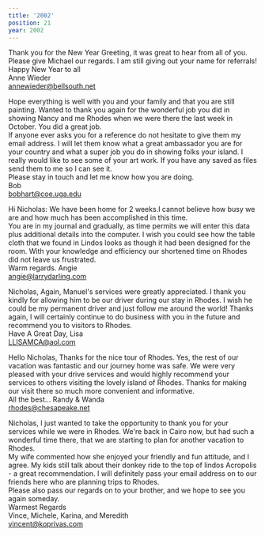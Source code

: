 ```yaml
---
title: '2002'
position: 21
year: 2002
---
```


Thank you for the New Year Greeting, it was great to hear from all of you. Please give Michael our regards. I am still giving out your name for referrals!<br>
Happy New Year to all<br>
Anne Wieder<br>
annewieder@bellsouth.net

Hope everything is well with you and your family and that you are still painting. Wanted to thank you again for the wonderful job you did in showing Nancy and me Rhodes when we were there the last week in October. You did a great job.<br>
If anyone ever asks you for a reference do not hesitate to give them my email address. I will let them know what a great ambassador you are for your country and what a super job you do in showing folks your island. I really would like to see some of your art work. If you have any saved as files send them to me so I can see it.<br>
Please stay in touch and let me know how you are doing.<br>
Bob<br>
bobhart@coe.uga.edu

Hi Nicholas: We have been home for 2 weeks.I cannot believe how busy we are and how much has been accomplished in this time.<br>
You are in my journal and gradually, as time permits we will enter this data plus additional details into the computer. I wish you could see how the table cloth that we found in Lindos looks as though it had been designed for the room. With your knowledge and efficiency our shortened time on Rhodes did not leave us frustrated.<br>
Warm regards. Angie<br>
angie@larrydarling.com

Nicholas, Again, Manuel's services were greatly appreciated. I thank you kindly for allowing him to be our driver during our stay in Rhodes. I wish he could be my permanent driver and just follow me around the world! Thanks again, I will certainly continue to do business with you in the future and recommend you to visitors to Rhodes.<br>
Have A Great Day, Lisa<br>
LLISAMCA@aol.com

Hello Nicholas, Thanks for the nice tour of Rhodes. Yes, the rest of our vacation was fantastic and our journey home was safe. We were very pleased with your drive services and would highly recommend your services to others visiting the lovely island of Rhodes. Thanks for making our visit there so much more convenient and informative.<br>
All the best... Randy & Wanda<br>
rhodes@chesapeake.net

Nicholas, I just wanted to take the opportunity to thank you for your services while we were in Rhodes. We're back in Cairo now, but had such a wonderful time there, that we are starting to plan for another vacation to Rhodes.<br>
My wife commented how she enjoyed your friendly and fun attitude, and I agree. My kids still talk about their donkey ride to the top of lindos Acropolis - a great recommendation. I will definitely pass your email address on to our friends here who are planning trips to Rhodes.<br>
Please also pass our regards on to your brother, and we hope to see you again someday.<br>
Warmest Regards<br>
Vince, Michele, Karina, and Meredith<br>
vincent@koprivas.com